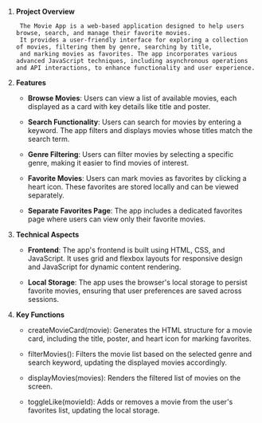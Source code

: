 1. **Project Overview**

        The Movie App is a web-based application designed to help users browse, search, and manage their favorite movies.
        It provides a user-friendly interface for exploring a collection of movies, filtering them by genre, searching by title,
        and marking movies as favorites. The app incorporates various advanced JavaScript techniques, including asynchronous operations
       and API interactions, to enhance functionality and user experience.

3. **Features**

      - **Browse Movies**: Users can view a list of available movies, each displayed as a card with key details like title and poster.

      - **Search Functionality**: Users can search for movies by entering a keyword. The app filters and displays movies whose titles match the search term.

      - **Genre Filtering**: Users can filter movies by selecting a specific genre, making it easier to find movies of interest.

      - **Favorite Movies**: Users can mark movies as favorites by clicking a heart icon. These favorites are stored locally and can be viewed separately.

      - **Separate Favorites Page**: The app includes a dedicated favorites page where users can view only their favorite movies.

4. **Technical Aspects**
   
   - **Frontend**: The app's frontend is built using HTML, CSS, and JavaScript. It uses grid and flexbox layouts for responsive design and JavaScript for dynamic content rendering.

   - **Local Storage**: The app uses the browser's local storage to persist favorite movies, ensuring that user preferences are saved across sessions.

5. **Key Functions**
   - createMovieCard(movie): Generates the HTML structure for a movie card, including the title, poster, and heart icon for marking favorites.

   - filterMovies(): Filters the movie list based on the selected genre and search keyword, updating the displayed movies accordingly.

   - displayMovies(movies): Renders the filtered list of movies on the screen.

   - toggleLike(movieId): Adds or removes a movie from the user's favorites list, updating the local storage.
